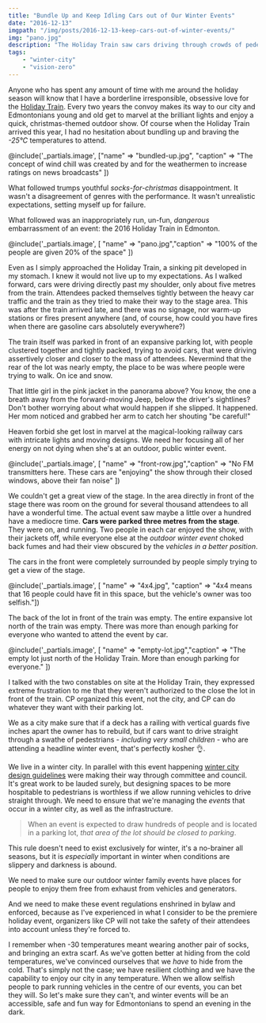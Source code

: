 ```yaml
---
title: "Bundle Up and Keep Idling Cars out of Our Winter Events"
date: "2016-12-13"
imgpath: "/img/posts/2016-12-13-keep-cars-out-of-winter-events/"
img: "pano.jpg"
description: "The Holiday Train saw cars driving through crowds of pedestrians, then parking and idling in front of the outdoor stage."
tags: 
    - "winter-city"
    - "vision-zero"
---
```


Anyone who has spent any amount of time with me around the holiday season will know that I have a borderline irresponsible, obsessive love
for the [Holiday Train](http://www.cpr.ca/en/community/holiday-train). Every two years the convoy makes its way to our city and Edmontonians young and old get to marvel at the brilliant lights and enjoy a quick, christmas-themed outdoor show. 
Of course when the Holiday Train arrived this year,
I had no hesitation about bundling up and braving the *-25°C* temperatures to attend. 

@include('_partials.image', ["name" => "bundled-up.jpg", "caption" => "The concept of wind chill was created by and for the weathermen to increase ratings on news broadcasts" ])

What followed trumps youthful *socks-for-christmas* disappointment. It wasn't a disagreement of genres with the performance.
It wasn't unrealistic expectations, setting myself up for failure.

What followed was an inappropriately run, un-fun, *dangerous* embarrassment of an event: the 2016 Holiday Train in Edmonton.

@include('_partials.image', [ "name" => "pano.jpg","caption" => "100% of the people are given 20% of the space" ])

Even as I simply approached the Holiday Train, a sinking pit developed in my stomach. I knew it would not live up to my expectations.
As I walked forward, cars were driving directly past my shoulder, only about five metres from the train. Attendees packed themselves
tightly between the heavy car traffic and the train as they tried to make their way to the stage area. This was after the train
arrived late, and there was no signage, nor warm-up stations or fires present anywhere (and, of course, how could you have fires
when there are gasoline cars absolutely everywhere?)

The train itself was parked in front of an expansive parking lot, with people clustered together and tightly packed, trying to avoid
cars, that were driving assertively closer and closer to the mass of attendees. Nevermind that the rear of the lot was nearly empty,
the place to be was where people were trying to walk. On ice and snow.

That little girl in the pink jacket in the panorama above? You know, the one a breath away from the forward-moving Jeep, below the driver's sightlines?
Don't bother worrying about what would happen if she slipped. It happened. Her mom noticed and grabbed her arm to catch her
shouting "be careful!"

Heaven forbid she get lost in marvel at the magical-looking railway cars with intricate lights and moving designs. We need her
focusing all of her energy on not dying when she's at an outdoor, public winter event.

@include('_partials.image', [ "name" => "front-row.jpg","caption" => "No FM transmitters here. These cars are \"enjoying\" the show through their closed windows, above their fan noise" ])

We couldn't get a great view of the stage. In the area directly in front of the stage there was room on the ground for several thousand attendees to all
have a wonderful time. The actual event saw maybe a little over a hundred have a mediocre time. **Cars were parked three metres from the stage**. They were on,
and running. Two people in each car enjoyed the show, with their jackets off, while everyone else at the *outdoor winter event* choked back
fumes and had their view obscured by the *vehicles in a better position*.

The cars in the front were completely surrounded by people simply trying to get a view of the stage.

@include('_partials.image', [ "name" => "4x4.jpg", "caption" => "4x4 means that 16 people could have fit in this space, but the vehicle's owner was too selfish."])

The back of the lot in front of the train was empty. The entire expansive lot north of the train was empty. There was more than enough
parking for everyone who wanted to attend the event by car.

@include('_partials.image', [ "name" => "empty-lot.jpg","caption" => "The empty lot just north of the Holiday Train. More than enough parking for everyone." ])

I talked with the two constables on site at the Holiday Train, they expressed extreme frustration to me that they weren't
authorized to the close the lot in front of the train. CP organized this event, not the city, and CP can do whatever they
want with their parking lot.

We as a city make sure that if a deck has a railing with vertical guards five inches apart the owner has to rebuild, but
if cars want to drive straight through a swathe of pedestrians - *including very small children* - who are attending a headline winter event, 
that's perfectly kosher 👌.

We live in a winter city. In parallel with this event happening [winter city design guidelines](http://edmontonjournal.com/news/local-news/edmonton-shifts-to-fight-winter-icy-blasts-with-better-urban-design)
were making their way through committee and council. It's great work to be lauded surely, but designing spaces to be more hospitable
to pedestrians is worthless if we allow running vehicles to drive straight through. We need to ensure that we're managing the *events* that occur in a winter city, as well as the infrastructure.

> When an event is expected to draw hundreds of people and is located in a parking lot, *that area of the lot should be closed to parking*.

This rule doesn't need to exist exclusively for winter, it's a no-brainer all seasons, but it is *especially* important in winter
when conditions are slippery and darkness is abound.

We need to make sure our outdoor winter family events have places for people to enjoy them free from exhaust from vehicles and generators.

And we need to make these event regulations enshrined in bylaw and enforced, because as I've experienced in what I consider to be the
premiere holiday event, organizers like CP will not take the safety of their attendees into account unless they're forced to.

I remember when -30 temperatures meant wearing another pair of socks, and bringing an extra scarf. As we've gotten better at
hiding from the cold temperatures, we've convinced ourselves that we *have* to hide from the cold. That's simply not the case; we have resilient clothing and we
have the capability to enjoy our city in any temperature. When we allow selfish people to park running vehicles in the centre of
our events, you can bet they will. So let's make sure they can't, and winter events will be an accessible, safe and fun way
for Edmontonians to spend an evening in the dark.
